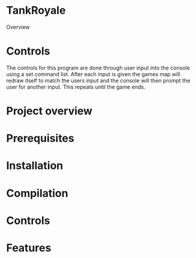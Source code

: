 # TankRoyale
Overview
# Controls
The controls for this program are done through user input into the console using a set command list. After each input is given the games map will redraw itself to match the users input and the console will then prompt the user for another input. This repeats until the game ends.

# Project overview
# Prerequisites
# Installation
# Compilation
# Controls 
# Features
